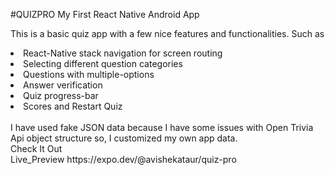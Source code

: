 
#QUIZPRO
My First React Native Android App


This is a basic quiz app with a few nice features and functionalities. 
Such as 
<li>React-Native stack navigation for screen routing</li>
<li>Selecting different question categories</li>
<li>Questions with multiple-options</li>
<li>Answer verification</li>
<li>Quiz progress-bar</li>
<li>Scores and Restart Quiz</li> 
</br>
I have used fake JSON data because I have some issues with Open Trivia Api object structure so, I customized my own app data.
</br>
Check It Out
</br>
Live_Preview
https://expo.dev/@avishekataur/quiz-pro


